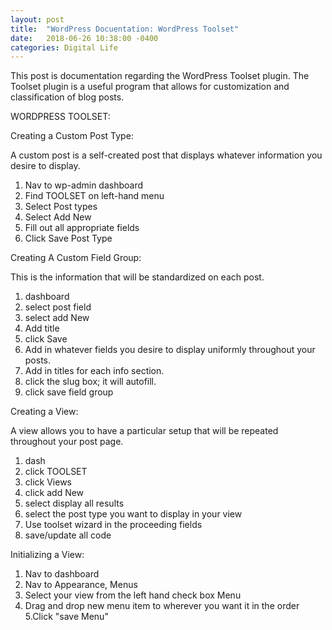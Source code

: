 ```yaml
---
layout: post
title:  "WordPress Docuentation: WordPress Toolset"
date:   2018-06-26 10:38:00 -0400
categories: Digital Life
---
```

This post is documentation regarding the WordPress Toolset plugin.
The Toolset plugin is a useful program that allows for customization and classification of blog posts.

WORDPRESS TOOLSET:

Creating a Custom Post Type:

A custom post is a self-created post that displays whatever information you desire to display.

1. Nav to wp-admin dashboard
2. Find TOOLSET on left-hand menu
3. Select Post types
4. Select Add New
5. Fill out all appropriate fields
6. Click Save Post Type

Creating A Custom Field Group:

This is the information that will be standardized on each post.

1. dashboard
2. select post field
3. select add New
4. Add title
5. click Save
6. Add in whatever fields you desire to display uniformly throughout your posts.
7. Add in titles for each info section.
8. click the slug box; it will autofill.
9. click save field group

Creating a View:

A view allows you to have  a particular setup that will be repeated throughout your post page.

1. dash
2. click TOOLSET
3. click Views
4. click add New
5. select display all results
6. select the post type you want to display in your view
7. Use toolset wizard in the proceeding fields
8. save/update all code

Initializing a View:

1. Nav to dashboard
2. Nav to Appearance, Menus
3. Select your view from the left hand check box Menu
4. Drag and drop new menu item to wherever you want it in the order
5.Click "save Menu"
